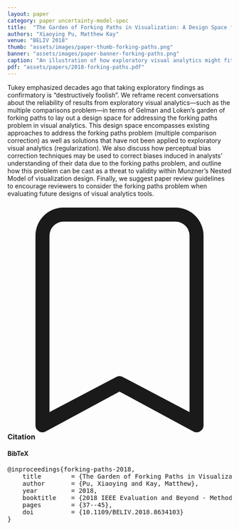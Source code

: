 ```yaml
---
layout: paper
category: paper uncertainty-model-spec
title:  "The Garden of Forking Paths in Visualization: A Design Space for Reliable Exploratory Visual Analytics"
authors: "Xiaoying Pu, Matthew Kay"
venue: "BELIV 2018"
thumb: "assets/images/paper-thumb-forking-paths.png"
banner: "assets/images/paper-banner-forking-paths.png"
caption: "An illustration of how exploratory visual analytics might fit into a statistical modelling process, and how it might be improved via the incorporation of techniques to mitigate the forking paths problem by treating it as a statistical modelling process."
pdf: "assets/papers/2018-forking-paths.pdf"
---
```


<!-- abstract -->
Tukey emphasized decades ago that taking exploratory findings as confirmatory is “destructively foolish”. We reframe recent conversations about the reliability of results from exploratory visual analytics—such as the multiple comparisons problem—in terms of Gelman and Loken’s garden of forking paths to lay out a design space for addressing the forking paths problem in visual analytics. This design space encompasses existing approaches to address the forking paths problem (multiple comparison correction) as well as solutions that have not been applied to exploratory visual analytics (regularization). We also discuss how perceptual bias correction techniques may be used to correct biases induced in analysts’ understanding of their data due to the forking paths problem, and outline how this problem can be cast as a threat to validity within Munzner’s Nested Model of visualization design. Finally, we suggest paper review guidelines to encourage reviewers to consider the forking paths problem when evaluating future designs of visual analytics tools.


<h3><svg xmlns="http://www.w3.org/2000/svg" fill="currentColor" class="bi bi-bookmark" viewBox="0 0 16 16">
  <path d="M2 2a2 2 0 0 1 2-2h8a2 2 0 0 1 2 2v13.5a.5.5 0 0 1-.777.416L8 13.101l-5.223 2.815A.5.5 0 0 1 2 15.5V2zm2-1a1 1 0 0 0-1 1v12.566l4.723-2.482a.5.5 0 0 1 .554 0L13 14.566V2a1 1 0 0 0-1-1H4z"/>
</svg> Citation</h3>
<div class="bibtex">
<!-- bibtex -->
<h4>BibTeX</h4>
<pre>
@inproceedings{forking-paths-2018,
	title        = {The Garden of Forking Paths in Visualization: A Design Space for Reliable Exploratory Visual Analytics : Position Paper},
	author       = {Pu, Xiaoying and Kay, Matthew},
	year         = 2018,
	booktitle    = {2018 IEEE Evaluation and Beyond - Methodological Approaches for Visualization (BELIV)},
	pages        = {37--45},
	doi          = {10.1109/BELIV.2018.8634103}
}
</pre>
</div>
